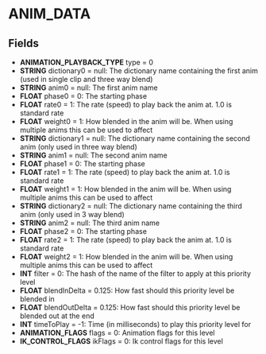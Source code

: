 # ANIM_DATA

## Fields
* **ANIMATION_PLAYBACK_TYPE** type = 0
* **STRING** dictionary0 = null: The dictionary name containing the first anim (used in single clip and three way blend)
* **STRING** anim0 = null: The first anim name
* **FLOAT** phase0 = 0: The starting phase
* **FLOAT** rate0 = 1: The rate (speed) to play back the anim at. 1.0 is standard rate
* **FLOAT** weight0 = 1: How blended in the anim will be. When using multiple anims this can be used to affect
* **STRING** dictionary1 = null: The dictionary name containing the second anim (only used in three way blend)
* **STRING** anim1 = null: The second anim name
* **FLOAT** phase1 = 0: The starting phase
* **FLOAT** rate1 = 1: The rate (speed) to play back the anim at. 1.0 is standard rate
* **FLOAT** weight1 = 1: How blended in the anim will be. When using multiple anims this can be used to affect
* **STRING** dictionary2 = null: The dictionary name containing the third anim (only used in 3 way blend)
* **STRING** anim2 = null: The third anim name
* **FLOAT** phase2 = 0: The starting phase
* **FLOAT** rate2 = 1: The rate (speed) to play back the anim at. 1.0 is standard rate
* **FLOAT** weight2 = 1: How blended in the anim will be. When using multiple anims this can be used to affect
* **INT** filter = 0: The hash of the name of the filter to apply at this priority level
* **FLOAT** blendInDelta = 0.125: How fast should this priority level be blended in
* **FLOAT** blendOutDelta = 0.125: How fast should this priority level be blended out at the end
* **INT** timeToPlay = -1: Time (in milliseconds) to play this priority level for
* **ANIMATION_FLAGS** flags = 0: Animation flags for this level
* **IK_CONTROL_FLAGS** ikFlags = 0: Ik control flags for this level